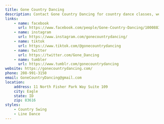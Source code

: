 ```yaml
---
title: Gone Country Dancing
description: Contact Gone Country Dancing for country dance classes, wedding choreography, and more. Visit our website for details or call (208) 991-3150 now!
links:
    - name: facebook
      url: https://www.facebook.com/people/Gone-Country-Dancing/100088377820912/
    - name: instagram
      url: https://www.instagram.com/gonecountrydancing/
    - name: tiktok
      url: https://www.tiktok.com/@gonecountrydancing
    - name: twitter
      url: https://twitter.com/Gone_Dancing
    - name: tumbler
      url: https://www.tumblr.com/gonecountrydancing
website: https://gonecountrydancing.com/
phone: 208-991-3150
email: GoneCountryDancing@gmail.com
location:
    address: 11 North Fisher Park Way Suite 109
    city: Eagle
    state: ID
    zip: 83616
styles: 
    - Country Swing
    - Line Dance
---
```

